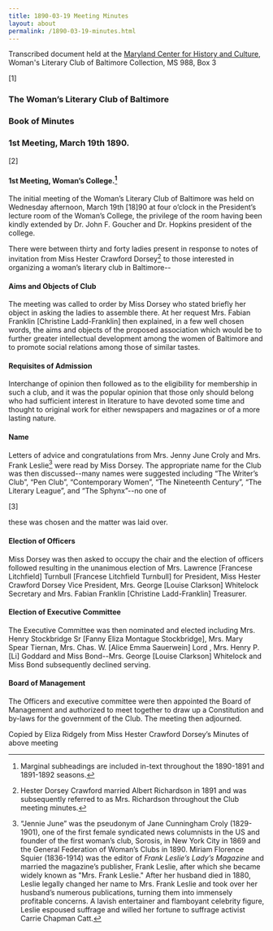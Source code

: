 ```yaml
---
title: 1890-03-19 Meeting Minutes
layout: about
permalink: /1890-03-19-minutes.html
---
```


Transcribed document held at the [Maryland Center for History and Culture](http://mdhs.org/), Woman's Literary Club of Baltimore Collection, MS 988, Box 3

[1] 

### The Woman’s Literary Club of Baltimore
### Book of Minutes 
### 1st Meeting, March 19th 1890.

[2]

#### 1st Meeting, Woman’s College.[^loc]
[^loc]: Marginal subheadings are included in-text throughout the 1890-1891 and 1891-1892 seasons.

The initial meeting of the Woman’s Literary Club of Baltimore was held on Wednesday afternoon, March 19th [18]90 at four o’clock in the President’s lecture room of the Woman’s College, the privilege of the room having been kindly extended by Dr. John F. Goucher and Dr. Hopkins president of the college.

There were between thirty and forty ladies present in response to notes of invitation from Miss Hester Crawford Dorsey[^Dorsey] to those interested in organizing a woman’s literary club in Baltimore--
[^Dorsey]: Hester Dorsey Crawford married Albert Richardson in 1891 and was subsequently referred to as Mrs. Richardson throughout the Club meeting minutes.

#### Aims and Objects of Club

The meeting was called to order by Miss Dorsey who stated briefly her object in asking the ladies to assemble there. At her request Mrs. Fabian Franklin [Christine Ladd-Franklin] then explained, in a few well chosen words, the aims and objects of the proposed association which would be to further greater intellectual development among the women of Baltimore and to promote social relations among those of similar tastes.

#### Requisites of Admission

Interchange of opinion then followed as to the eligibility for membership in such a club, and it was the popular opinion that those only should belong who had sufficient interest in literature to have devoted some time and thought to original work for either newspapers and magazines or of a more lasting nature.

#### Name

Letters of advice and congratulations from Mrs. Jenny June Croly and Mrs. Frank Leslie[^Croly] were read by Miss Dorsey. The appropriate name for the Club was then discussed--many names were suggested including “The Writer’s Club”, “Pen Club”, “Contemporary Women”, “The Nineteenth Century”, “The Literary League”, and “The Sphynx”--no one of
[^Croly]: “Jennie June” was the pseudonym of Jane Cunningham Croly (1829-1901), one of the first female syndicated news columnists in the US and founder of the first woman’s club, Sorosis, in New York City in 1869 and the General Federation of Woman’s Clubs in 1890. Miriam Florence Squier (1836-1914) was the editor of _Frank Leslie’s Lady’s Magazine_ and married the magazine’s publisher, Frank Leslie, after which she became widely known as "Mrs. Frank Leslie." After her husband died in 1880, Leslie legally changed her name to Mrs. Frank Leslie and took over her husband’s numerous publications, turning them into immensely profitable concerns. A lavish entertainer and flamboyant celebrity figure, Leslie espoused suffrage and willed her fortune to suffrage activist Carrie Chapman Catt.

[3]

these was chosen and the matter was laid over.

#### Election of Officers

Miss Dorsey was then asked to occupy the chair and the election of officers followed resulting in the unanimous election of Mrs. Lawrence [Francese Litchfield] Turnbull [Francese Litchfield Turnbull] for President, Miss Hester Crawford Dorsey Vice President, Mrs. George [Louise Clarkson] Whitelock Secretary and Mrs. Fabian Franklin [Christine Ladd-Franklin] Treasurer.


#### Election of Executive Committee

The Executive Committee was then nominated and elected including Mrs. Henry Stockbridge Sr [Fanny Eliza Montague Stockbridge], Mrs. Mary Spear Tiernan, Mrs. Chas. W. [Alice Emma Sauerwein] Lord , Mrs. Henry P. [Li] Goddard and Miss Bond--Mrs. George [Louise Clarkson] Whitelock and Miss Bond subsequently declined serving.

#### Board of Management

The Officers and executive committee were then appointed the Board of Management and authorized to meet together to draw up a Constitution and by-laws for the government of the Club. The meeting then adjourned.

Copied by Eliza Ridgely from Miss Hester Crawford Dorsey’s Minutes of above meeting